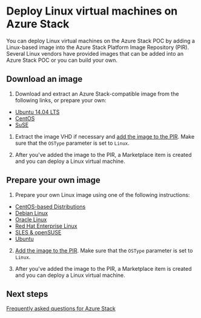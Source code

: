 <properties
	pageTitle="Linux Guests on Azure Stack | Microsoft Azure"
	description="Learn how create Linux-based virtual machines on Azure Stack."
	services="azure-stack"
	documentationCenter=""
	authors="anjayajodha"
	manager="byronr"
	editor=""/>

<tags
	ms.service="azure-stack"
	ms.workload="na"
	ms.tgt_pltfrm="na"
	ms.devlang="na"
	ms.topic="article"
	ms.date="05/18/2016"
	ms.author="anajod"/>
    
# Deploy Linux virtual machines on Azure Stack

You can deploy Linux virtual machines on the Azure Stack POC by adding a Linux-based image into the Azure Stack Platform Image Repository (PIR). Several Linux vendors have provided images that can be added into an Azure Stack POC or you can build your own.

## Download an image

 1. Download and extract an Azure Stack-compatible image from the following links, or prepare your own:
  - [Ubuntu 14.04 LTS](https://partner-images.canonical.com/azure/azure_stack/)
  - [CentOS](http://olstacks.cloudapp.net/latest/)
  - [SuSE](https://download.suse.com/Download?buildid=VCFi7y7MsFQ~)
  
 1. Extract the image VHD if necessary and [add the image to the PIR](../azure-stack/azure-stack-add-image-pir.md). Make sure that the `OSType` parameter is set to `Linux`.
 
 1. After you've added the image to the PIR, a Marketplace item is created and you can deploy a Linux virtual machine.
  
## Prepare your own image

1. Prepare your own Linux image using one of the following instructions:
 - [CentOS-based Distributions](../virtual-machines/virtual-machines-linux-create-upload-centos.md)
 - [Debian Linux](../virtual-machines/virtual-machines-linux-debian-create-upload-vhd.md)
 - [Oracle Linux](../virtual-machines/virtual-machines-linux-oracle-create-upload-vhd.md)
 - [Red Hat Enterprise Linux](../virtual-machines/virtual-machines-linux-redhat-create-upload-vhd.md)
 - [SLES & openSUSE](../virtual-machines/virtual-machines-linux-suse-create-upload-vhd.md)
 - [Ubuntu](../virtual-machines/virtual-machines-linux-create-upload-ubuntu.md)

2. [Add the image to the PIR](../azure-stack/azure-stack-add-image-pir.md). Make sure that the `OSType` parameter is set to `Linux`.

3. After you've added the image to the PIR, a Marketplace item is created and you can deploy a Linux virtual machine.

## Next steps

[Frequently asked questions for Azure Stack](../azure-stack/azure-stack-faq.md)
